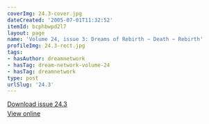 ```yaml
---
coverImg: 24.3-cover.jpg
dateCreated: '2005-07-01T11:32:52'
itemId: bcphbwpd2l7
layout: page
name: 'Volume 24, issue 3: Dreams of Rebirth ~ Death ~ Rebirth'
profileImg: 24.3-rect.jpg
tags:
- hasAuthor: dreamnetwork
- hasTag: dream-network-volume-24
- hasTag: dreamnetwork
type: post
urlSlug: '24.3'
---
```

<p style="margin-block-end: 5px; margin-block-start: 5px;"><a href="../files/pdfs/Volume_24/24.3_reincarnation.pdf" download="">Download issue 24.3</a></p><p style="margin-block-end: 5px; margin-block-start: 5px;"><a href="../files/pdfs/Volume_24/24.3_reincarnation.pdf">View online</a></p>